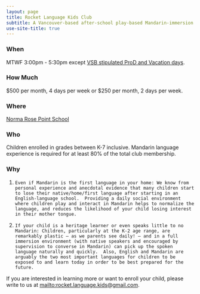 ```yaml
---
layout: page
title: Rocket Language Kids Club
subtitle: A Vancouver-based after-school play-based Mandarin-immersion language-learning club.
use-site-title: true
---
```


### When

MTWF 3:00pm - 5:30pm except [VSB stipulated ProD and Vacation days](https://www.vsb.bc.ca/Calendars/Documents/sbfile/190918/Compact_Calendar_2019-2020_revised.pdf).    

### How Much

$500 per month, 4 days per week or  $250 per month, 2 days per week.

### Where

[Norma Rose Point School](https://goo.gl/maps/heGraMxmg2YEvqL97)

### Who

Children enrolled in grades between K-7 inclusive.  Mandarin language experience is required for at least 80% of the total club membership.

### Why

1.     Even if Mandarin is the first language in your home: We know from personal experience and anecdotal evidence that many children start to lose their native/home/first language after starting in an English-language school.  Providing a daily social environment where children play and interact in Mandarin helps to normalize the language, and reduces the likelihood of your child losing interest in their mother tongue.

2.     If your child is a heritage learner or even speaks little to no Mandarin: Children, particularly at the K-2 age range, are remarkably plastic – as we parents see daily! – and in a full immersion environment (with native speakers and encouraged by supervision to converse in Mandarin) can pick up the spoken language naturally and quickly.  Also, English and Mandarin are arguably the two most important languages for children to be exposed to and learn today in order to be best prepared for the future.

If you are interested in learning more or want to enroll your child, please write to us at [mailto:rocket.language.kids@gmail.com](rocket.language.kids@gmail.com).

<!--
<div class="posts-list">
  {% for post in paginator.posts %}
  <article class="post-preview">
    <a href="{{ post.url | relative_url }}">
	  <h2 class="post-title">{{ post.title }}</h2>

	  {% if post.subtitle %}
	  <h3 class="post-subtitle">
	    {{ post.subtitle }}
	  </h3>
	  {% endif %}
    </a>

    <p class="post-meta">
      Posted on {{ post.date | date: site.date_format }}
    </p>

    <div class="post-entry-container">
      {% if post.image %}
      <div class="post-image">
        <a href="{{ post.url | relative_url }}">
          <img src="{{ post.image | relative_url }}">
        </a>
      </div>
      {% endif %}
      <div class="post-entry">
        {{ post.excerpt | strip_html | xml_escape | truncatewords: site.excerpt_length }}
        {% assign excerpt_word_count = post.excerpt | number_of_words %}
        {% if post.content != post.excerpt or excerpt_word_count > site.excerpt_length %}
          <a href="{{ post.url | relative_url }}" class="post-read-more">[Read&nbsp;More]</a>
        {% endif %}
      </div>
    </div>

    {% if post.tags.size > 0 %}
    <div class="blog-tags">
      Tags:
      {% if site.link-tags %}
      {% for tag in post.tags %}
      <a href="{{ '/tags' | relative_url }}#{{- tag -}}">{{- tag -}}</a>
      {% endfor %}
      {% else %}
        {{ post.tags | join: ", " }}
      {% endif %}
    </div>
    {% endif %}

   </article>
  {% endfor %}
</div>

{% if paginator.total_pages > 1 %}
<ul class="pager main-pager">
  {% if paginator.previous_page %}
  <li class="previous">
    <a href="{{ paginator.previous_page_path | relative_url }}">&larr; Newer Posts</a>
  </li>
  {% endif %}
  {% if paginator.next_page %}
  <li class="next">
    <a href="{{ paginator.next_page_path | relative_url }}">Older Posts &rarr;</a>
  </li>
  {% endif %}
</ul>
{% endif %}
-->
